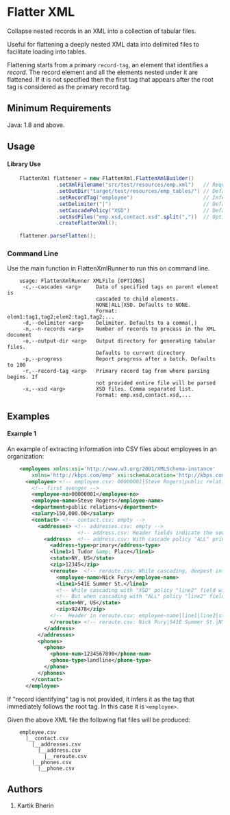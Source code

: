 # Flatter XML
Collapse nested records in an XML into a collection of tabular files.

Useful for flattening a deeply nested XML data into delimited files to facilitate loading into tables.

Flattening starts from a primary `record-tag`, an element that identifies a _record_.
The record element and all the elements nested under it are flattened.
If it is not specified then the first tag that appears after the root tag is considered as the primary record tag.

## Minimum Requirements
Java: 1.8 and above.

## Usage

#### Library Use
```java 
    FlattenXml flattener = new FlattenXml.FlattenXmlBuilder()
                .setXmlFilename("src/test/resources/emp.xml")   // Required
                .setOutDir("target/test/resources/emp_tables/") // Defaults to "."
                .setRecordTag("employee")                       // Inferred if not provided
                .setDelimiter("|")                              // Defaults to ","
                .setCascadePolicy("XSD")                        // Defaults to NONE
                .setXsdFiles("emp.xsd,contact.xsd".split(","))  // Optional, but preferrable
                .createFlattenXml();
    
    flattener.parseFlatten();
```
 
### Command Line
Use the main function in FlattenXmlRunner to run this on command line.
```shell script
    usage: FlattenXmlRunner XMLFile [OPTIONS]
     -c,--cascades <arg>     Data of specified tags on parent element is
                             cascaded to child elements.
                             NONE|ALL|XSD. Defaults to NONE.
                             Format: elem1:tag1,tag2;elem2:tag1,tag2;...
     -d,--delimiter <arg>    Delimiter. Defaults to a comma(,)
     -n,--n-records <arg>    Number of records to process in the XML document
     -o,--output-dir <arg>   Output directory for generating tabular files.
                             Defaults to current directory
     -p,--progress           Report progress after a batch. Defaults to 100
     -r,--record-tag <arg>   Primary record tag from where parsing begins. If
                             not provided entire file will be parsed
     -x,--xsd <arg>          XSD files. Comma separated list.
                             Format: emp.xsd,contact.xsd,...
```

    
## Examples
#### Example 1
An example of extracting information into CSV files about employees in an organization:
```xml
    <employees xmlns:xsi='http://www.w3.org/2001/XMLSchema-instance'
        xmlns='http://kbps.com/emp' xsi:schemaLocation='http://kbps.com/emp emp.xsd'>
      <employee> <!-- employee.csv: 00000001|Steve Rogers|public relations|150,000.00 -->
        <!-- first avenger -->
        <employee-no>00000001</employee-no>
        <employee-name>Steve Rogers</employee-name>
        <department>public relations</department>
        <salary>150,000.00</salary>
        <contact> <!-- contact.csv: empty -->
          <addresses> <!-- addresses.csv: empty -->
                       <!-- address.csv: Header fields indicate the source: address-type|line1|state|zip|employee.employee-no|employee.employee-name|employee.department|employee.salary--> 
            <address>  <!-- address.csv: With cascade policy "ALL" prints : primary|1 Tudor &amp; Place|NY, US|12345|00000001|Steve Rogers|public relations|150,000.00-->
              <address-type>primary</address-type>
              <line1>1 Tudor &amp; Place</line1>
              <state>NY, US</state>
              <zip>12345</zip>
              <reroute>  <!-- reroute.csv: While cascading, deepest info is presented first: <reroute-fields>|<address-fields>|<employee-fields> [deepest first]-->
                <employee-name>Nick Fury</employee-name>
                <line1>541E Summer St.</line1>
                <!-- While cascading with "XSD" policy "line2" field with empty value is printed, despite the element missing here. Always intend to use "XSD" policy -->
                <!-- But when cascading with "ALL" policy "line2" field will be missing in the output. "ALL" works only if XML file includes all the fields for complex types -->
                <state>NY, US</state>
                <zip>92478</zip>
              <!--  Header in reroute.csv: employee-name|line1|line2|state|zip|address.address-type|address.line1|address.state|address.zip|employee.employee-no|employee.employee-name|employee.department -->
              </reroute> <!-- reroute.csv: Nick Fury|541E Summer St.|NY, US|92478|primary|1 Tudor & Place|NY, US|12345|00000001|Steve Rogers|public relations|150,000.00 -->
            </address>
          </addresses>
          <phones>
            <phone>
              <phone-num>1234567890</phone-num>
              <phone-type>landline</phone-type>
            </phone>
          </phones>
        </contact>
      </employee>

```

If "record identifying" tag is not provided, it infers it as the tag that immediately follows the root tag.
In this case it is `<employee>`.

Given the above XML file the following flat files will be produced:
```
    employee.csv
      |__contact.csv
        |__addresses.csv
          |__address.csv
            |__reroute.csv
        |__phones.csv
          |__phone.csv
```
## Authors
1. Kartik Bherin